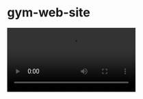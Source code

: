 # gym-web-site
<video controls src="images/Vidéo sans titre ‐ Réalisée avec Clipchamp.mp4" title="Title"></video>